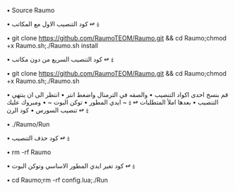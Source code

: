 
• Source Raumo

• كود التنصيب الاول مع المكاتب ↫ ⤈

• git clone https://github.com/RaumoTEOM/Raumo.git && cd Raumo;chmod +x Raumo.sh;./Raumo.sh install


• كود التنصيب السريع من دون مكاتب ↫ ⤈

• git clone https://github.com/RaumoTEOM/Raumo.git && cd Raumo;chmod +x Raumo.sh;./Raumo.sh


• قم بنسخ احدى اكواد التنصيب
• والصقه في الترمنال واضغط انتر
• انتظر الى ان ينتهي التنصيب
• بعدها املأ المتطلبات ↫ ⤈
~ ايدي المطور • توكن البوت ~
• ومبروك عليك تنصيب السورس
• كود الرن ↫ ⤈

• ./Raumo/Run

• كود حذف التنصيب ↫ ⤈

• rm -rf Raumo

• كود تغير ايدي المطور الاساسي وتوكن البوت ↫ ⤈

• cd Raumo;rm -rf config.lua;./Run
